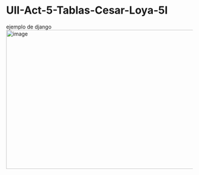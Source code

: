 # UII-Act-5-Tablas-Cesar-Loya-5I
ejemplo de django
<img width="711" height="375" alt="image" src="https://github.com/user-attachments/assets/9593931f-f576-4a40-9b03-09123ae88eee" />
